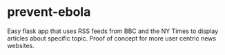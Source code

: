 # prevent-ebola
Easy flask app that uses RSS feeds from BBC and the NY Times to display articles about specific topic. Proof of concept for more user centric news websites.
